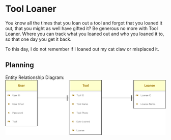 # Tool Loaner

You know all the times that you loan out a tool and forgot that you loaned it out, that you might as well have gifted it? Be generous no more with Tool Loaner. Where you can track what you loaned out and who you loaned it to, so that one day you get it back.

To this day, I do not remember if I loaned out my cat claw or misplaced it.

## Planning

Entity Relationship Diagram:
<img src="./assets/erd.png">
